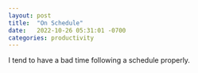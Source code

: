 ```yaml
---
layout: post
title:  "On Schedule"
date:   2022-10-26 05:31:01 -0700
categories: productivity
---
```

I tend to have a bad time following a schedule properly. 


